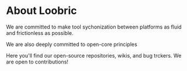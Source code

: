 # About Loobric

We are committed to make tool sychonization between platforms
as fluid and frictionless as possible.

We are also deeply committed to open-core principles

Here you'll find our open-source repositories, wikis, and bug trckers.  We are open to contributions!
